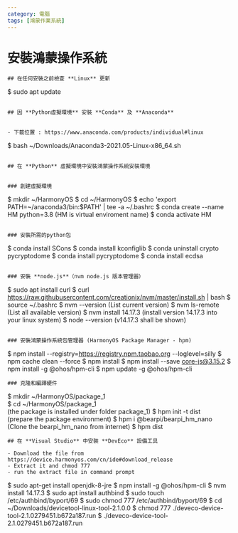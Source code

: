 ```yaml
---
category: 電腦
tags: [鴻蒙作業系統]
---
```



# 安裝鴻蒙操作系統

```
## 在任何安裝之前檢查 **Linux** 更新

```
$ sudo apt update
```

## 因 **Python虛擬環境** 安裝 **Conda** 及 **Anaconda**


- 下載位置 : https://www.anaconda.com/products/individual#linux

```
$ bash ~/Downloads/Anaconda3-2021.05-Linux-x86_64.sh
```

## 在 **Python** 虛擬環境中安裝鴻蒙操作系統安裝環境


### 創建虛擬環境
```
$ mkdir ~/HarmonyOS
$ cd ~/HarmonyOS
$ echo 'export PATH=~/anaconda3/bin:$PATH' | tee -a ~/.bashrc
$ conda create --name HM python=3.8  (HM is virtual enviroment name)
$ conda activate HM	
```

### 安裝所需的python包
```
$ conda install SCons
$ conda install kconfiglib
$ conda uninstall crypto pycryptodome
$ conda install pycryptodome
$ conda install ecdsa
```

### 安裝 **node.js**（nvm node.js 版本管理器）
```
$ sudo apt install curl
$ curl https://raw.githubusercontent.com/creationix/nvm/master/install.sh | bash
$ source ~/.bashrc
$ nvm --version 
	(List current version)
$ nvm ls-remote 
	(List all available version)
$ nvm install 14.17.3 
	(install version 14.17.3 into your linux system)
$ node --version 
	(v14.17.3 shall be shown)
```

### 安裝鴻蒙操作系統包管理器 (HarmonyOS Package Manager - hpm)
```
 $ npm install --registry=https://registry.npm.taobao.org --loglevel=silly
 $ npm cache clean --force
 $ npm install
 $ npm install --save core-js@3.15.2
 $ npm install -g @ohos/hpm-cli
 $ npm update -g @ohos/hpm-cli
```
### 克隆和編譯硬件
```
$ mkdir ~/HarmonyOS/package_1	        
$ cd ~/HarmonyOS/package_1	        
	(the package is installed under folder package_1)
$ hpm init -t dist					
	(prepare the package environment)
$ hpm i @bearpi/bearpi_hm_nano		
	(Clone the bearpi_hm_nano from internet)
$ hpm dist

```
## 在 **Visual Studio** 中安裝 **DevEco** 設備工具

- Download the file from https://device.harmonyos.com/cn/ide#download_release
- Extract it and chmod 777
- run the extract file in command prompt

```
$ sudo apt-get install openjdk-8-jre
$ npm install -g @ohos/hpm-cli
$ nvm install 14.17.3 
$ sudo apt install authbind
$ sudo touch /etc/authbind/byport/69
$ sudo chmod 777 /etc/authbind/byport/69
$ cd ~/Downloads/devicetool-linux-tool-2.1.0.0
$ chmod 777 ./deveco-device-tool-2.1.0279451.b672a187.run
$ ./deveco-device-tool-2.1.0279451.b672a187.run
```
